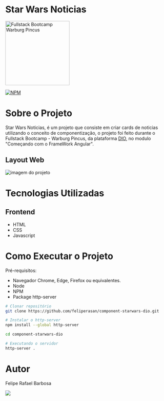# Star Wars Noticias

<img src="https://hermes.digitalinnovation.one/tracks/d2c90131-df30-4a38-bddc-f8280f19cbf9.png" alt="Fullstack Bootcamp Warburg Pincus" width="200"/>

[![NPM](https://img.shields.io/github/license/feliperasan/component-starwars-dio)](https://github.com/feliperasan/component-starwars-dio/blob/main/LICENSE)

# Sobre o Projeto
Star Wars Noticias, é um projeto que consiste em criar cards de noticias utilizando o conceito de componentização, o projeto foi feito durante o Fullstack Bootcamp - Warburg Pincus, da plataforma [DIO](https://www.dio.me), no modulo "Começando com o FrameWork Angular".

## Layout Web
<img src="https://user-images.githubusercontent.com/32422863/202016962-8cb2ffba-0e27-4cbd-89e2-1121050a522e.png" alt="imagem do projeto"/>

# Tecnologias Utilizadas
## Frontend
- HTML
- CSS
- Javascript

# Como Executar o Projeto
Pré-requisitos: 
- Navegador Chrome, Edge, Firefox ou equivalentes.
- Node
- NPM
- Package http-server

```bash
# Clonar repositório
git clone https://github.com/feliperasan/component-starwars-dio.git

# Instalar o http-server
npm install --global http-server

cd component-starwars-dio

# Executando o servidor
http-server .

```
# Autor
Felipe Rafael Barbosa

<a href="https://www.linkedin.com/in/rafaeltibarbosa/" target="_blank"><img src="https://img.shields.io/badge/-LinkedIn-%230077B5?style=for-the-badge&logo=linkedin&logoColor=white" target="_blank"></a>
